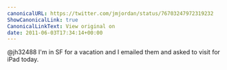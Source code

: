 ```yaml
---
canonicalURL: https://twitter.com/jmjordan/status/76703247972319232
ShowCanonicalLink: true
CanonicalLinkText: View original on
date: 2011-06-03T17:34:14+00:00
---
```

@jh32488 I'm in SF for a vacation and I emailed them and asked to visit for iPad today.